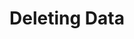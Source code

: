 ---
title: Deleting Data

slides:

  - class: title-slide
    content: |

      # Deleting Data
      _Removing records from a data set_




# mark as deleted with a column

# modify get queries to say where deleted = 0

# click delete button




  - content: |

      ![Thumbs Up!]([[BASE_URL]]/theme/assets/images/thumbs-up.svg){: height="200"}

      ## Deleting Data: Complete!

      All finished! Well done :)


---